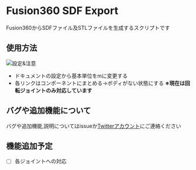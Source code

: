# Fusion360 SDF Export
Fusion360からSDFファイル及STLファイルを生成するスクリプトです

## 使用方法
![設定&注意](https://github.com/KobayashiRui/Fusion360_SDF_Export/blob/images/img0.png)

+ ドキュメントの設定から基本単位をmに変更する
+ 各リンクはコンポーネントにまとめる→ボディがない状態にする
**※現在は回転ジョイントのみ対応しています**

## バグや追加機能について
バグや追加機能,説明についてはissueか[Twitterアカウント](https://twitter.com/3pLiendefamille)にご連絡ください

## 機能追加予定
- [ ] 各ジョイントへの対応
